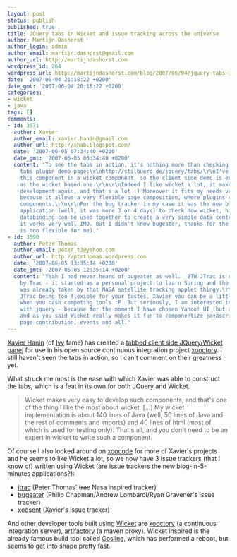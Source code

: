 ```yaml
---
layout: post
status: publish
published: true
title: JQuery tabs in Wicket and issue tracking across the universe
author: Martijn Dashorst
author_login: admin
author_email: martijn.dashorst@gmail.com
author_url: http://martijndashorst.com
wordpress_id: 264
wordpress_url: http://martijndashorst.com/blog/2007/06/04/jquery-tabs-in-wicket-and-issue-tracking-across-the-universe/
date: '2007-06-04 21:18:22 +0200'
date_gmt: '2007-06-04 20:18:22 +0200'
categories:
- wicket
- java
tags: []
comments:
- id: 3571
  author: Xavier
  author_email: xavier.hanin@gmail.com
  author_url: http://xhab.blogspot.com/
  date: '2007-06-05 07:34:40 +0200'
  date_gmt: '2007-06-05 06:34:40 +0200'
  content: "To see the tabs in action, it's nothing more than checking the jquery
    tabs plugin demo page:\r\nhttp://stilbuero.de/jquery/tabs/\r\nI've only embedded
    this component in a wicket component, so the client side demo is exactly the same
    as the wicket based one.\r\n\r\nIndeed I like wicket a lot, it makes me like web
    development again, and that's a lot :) Moreover it fits my needs very well, especially
    because it allows a very flexible page composition, where plugins can contribute
    components.\r\n\r\nFor the bug tracker in my case it was the new blog-in-5-minutes
    application (well, it was more 3 or 4 days) to check how wicket, hibernate and
    databinding can be used together to create a very simple data centric app. And
    it works very well IMO. But I didn't know bugeater, thanks for the link (jtrac
    is too flexible for me)."
- id: 3590
  author: Peter Thomas
  author_email: peter_t3@yahoo.com
  author_url: http://ptrthomas.wordpress.com
  date: '2007-06-05 13:35:14 +0200'
  date_gmt: '2007-06-05 12:35:14 +0200'
  content: "Yeah I had never heard of bugeater as well.  BTW JTrac is not really inspired
    by Trac - it started as a personal project to learn Spring and the name \"jtrack\"
    was already taken by that NASA satellite tracking applet thingy.\r\n\r\nAbout
    JTrac being too flexible for your tastes, Xavier you can be a little more subtle
    when you bash competing tools :P  But seriously, I am interested in your experiences
    with jquery - because for the moment I have chosen Yahoo! UI (but am open to switch)
    and as you said Wicket really makes it fun to componentize javascript widgets,
    page contribution, events and all."
---
```

<p><a href="http://xhab.blogspot.com/">Xavier Hanin</a> (of <a href="http://incubator.apache.org/ivy">Ivy</a> fame) has created a <a href="http://xhab.blogspot.com/2007/06/wicket-jquery-tab-component.html">tabbed client side JQuery/Wicket panel</a> for use in his open source continuous integration project <a href="http://xooctory.xoocode.org/">xooctory</a>. I still haven't seen the tabs in action, so I can't comment on their greatness yet.</p>
<p>What struck me most is the ease with which Xavier was able to construct the tabs, which is a feat in its own for both JQuery and Wicket.</p>
<blockquote><p>Wicket makes very easy to develop such components, and that's one of the thing I like the most about wicket. [...] My wicket implementation is about 140 lines of Java (well, 50 lines of Java and the rest of comments and imports) and 40 lines of html (most of which is used for testing only). That's all, and you don't need to be an expert in wicket to write such a component.</p>
</blockquote>
<p>Of course I also looked around on <a href="http://xoocode.org">xoocode</a> for more of Xavier's projects and he seems to like Wicket a lot, so we now have 3 issue trackers (that I know of) written using Wicket (are issue trackers the new blog-in-5-minutes applications?):</p>
<ul>
<li><a href="http://jtrac.info">jtrac</a> (Peter Thomas' <del>trac</del> Nasa inspired tracker)</li>
<li><a href="https://developer.berlios.de/projects/bugeater/">bugeater</a> (Philip Chapman/Andrew Lombardi/Ryan Gravener's issue tracker)
</li>
<li><a href="http://xoosent.xoocode.org/">xoosent</a> (Xavier's issue tracker)</li>
</ul>
<p>And other developer tools built using <a href="http://wicketframework.org">Wicket</a> are <a href="http://xooctory.xoocode.org">xooctory</a> (a continuous integration server), <a href="http://www.jfrog.org/sites/artifactory/latest/">artifactory</a> (a maven proxy). Wicket inspired is the already famous build tool called <a href="https://gosling.dev.java.net/">Gosling</a>, which has performed a reboot, but seems to get into shape pretty fast.</p>
